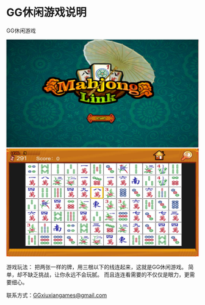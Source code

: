 # GG休闲游戏说明
GG休闲游戏


<img src="https://github.com/blete9988/hongzhonggames/blob/master/IMG_0337.jpg?raw=true" />
<img src="https://github.com/blete9988/hongzhonggames/blob/master/IMG_0339.jpg?raw=true" />

游戏玩法：
把两张一样的牌，用三根以下的线连起来，这就是GG休闲游戏。
简单，却不缺乏挑战，让你永远不会玩腻。
而且连连看需要的不仅仅是眼力，更需要细心。

联系方式：GGxiuxiangames@gmail.com
